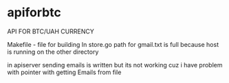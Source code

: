 # apiforbtc
API FOR BTC/UAH CURRENCY

Makefile - file for building
In store.go path for gmail.txt is full because host is running on the other directory

in apiserver sending emails is written but its not working cuz i have problem with pointer with getting Emails from file
